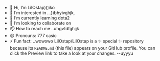 - 👋 Hi, I’m LilOstap)))iko
- 👀 I’m interested in ...))bhyivghjk,
- 🌱 I’m currently learning dota2
- 💞️ I’m looking to collaborate on 
- 📫 How to reach me ..uhgvfdfghjjk
- 😄 Pronouns: 777 casic
- ⚡ Fun fact: ..wowowo
LilOstap/LilOstap is a ✨ special ✨ repository because its `README.md` (this file) appears on your GitHub profile.
You can click the Preview link to take a look at your changes.
--uyyyu
